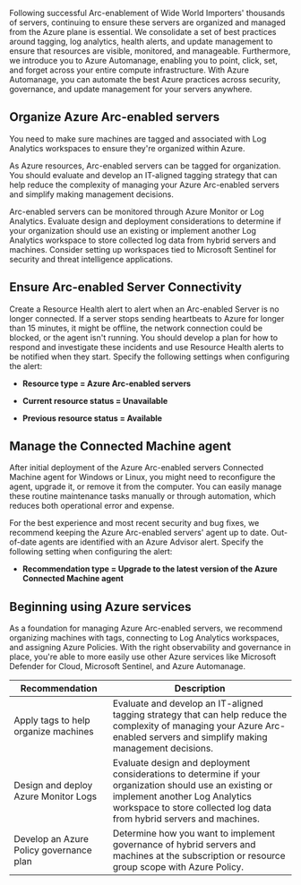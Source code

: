 Following successful Arc-enablement of Wide World Importers' thousands of servers, continuing to ensure these servers are organized and managed from the Azure plane is essential. We consolidate a set of best practices around tagging, log analytics, health alerts, and update management to ensure that resources are visible, monitored, and manageable. Furthermore, we introduce you to Azure Automanage, enabling you to point, click, set, and forget across your entire compute infrastructure. With Azure Automanage, you can automate the best Azure practices across security, governance, and update management for your servers anywhere. 

## Organize Azure Arc-enabled servers

You need to make sure machines are tagged and associated with Log Analytics workspaces to ensure they're organized within Azure.

As Azure resources, Arc-enabled servers can be tagged for organization. You should evaluate and develop an IT-aligned tagging strategy that can help reduce the complexity of managing your Azure Arc-enabled servers and simplify making management decisions.

Arc-enabled servers can be monitored through Azure Monitor or Log Analytics. Evaluate design and deployment considerations to determine if your organization should use an existing or implement another Log Analytics workspace to store collected log data from hybrid servers and machines. Consider setting up workspaces tied to Microsoft Sentinel for security and threat intelligence applications.

## Ensure Arc-enabled Server Connectivity

Create a Resource Health alert to alert when an Arc-enabled Server is no longer connected. If a server stops sending heartbeats to Azure for longer than 15 minutes, it might be offline, the network connection could be blocked, or the agent isn't running. You should develop a plan for how to respond and investigate these incidents and use Resource Health alerts to be notified when they start. Specify the following settings when configuring the alert:

- **Resource type = Azure Arc-enabled servers**

- **Current resource status = Unavailable**

- **Previous resource status = Available**

## Manage the Connected Machine agent

After initial deployment of the Azure Arc-enabled servers Connected Machine agent for Windows or Linux, you might need to reconfigure the agent, upgrade it, or remove it from the computer. You can easily manage these routine maintenance tasks manually or through automation, which reduces both operational error and expense.

For the best experience and most recent security and bug fixes, we recommend keeping the Azure Arc-enabled servers' agent up to date. Out-of-date agents are identified with an Azure Advisor alert. Specify the following setting when configuring the alert:

- **Recommendation type = Upgrade to the latest version of the Azure Connected Machine agent**

## Beginning using Azure services

As a foundation for managing Azure Arc-enabled servers, we recommend organizing machines with tags, connecting to Log Analytics workspaces, and assigning Azure Policies. With the right observability and governance in place, you're able to more easily use other Azure services like Microsoft Defender for Cloud, Microsoft Sentinel, and Azure Automanage.

| Recommendation | Description |
|---|---|
| Apply tags to help organize machines | Evaluate and develop an IT-aligned tagging strategy that can help reduce the complexity of managing your Azure Arc-enabled servers and simplify making management decisions. |
| Design and deploy Azure Monitor Logs | Evaluate design and deployment considerations to determine if your organization should use an existing or implement another Log Analytics workspace to store collected log data from hybrid servers and machines. |
| Develop an Azure Policy governance plan | Determine how you want to implement governance of hybrid servers and machines at the subscription or resource group scope with Azure Policy. |
